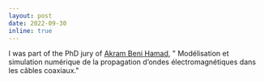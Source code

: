 ```yaml
---
layout: post
date: 2022-09-30
inline: true
---
```


I was part of the PhD jury of [Akram Beni Hamad](https://uma.ensta-paristech.fr/~benihamad), " Modélisation et simulation numérique de la propagation d’ondes électromagnétiques dans les câbles coaxiaux."
